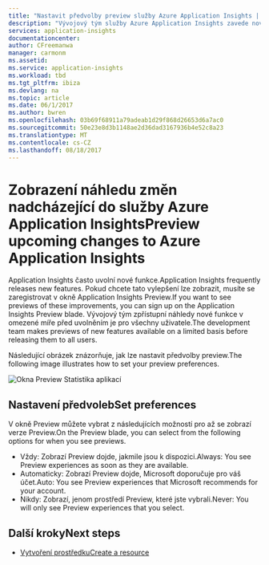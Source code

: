 ```yaml
---
title: "Nastavit předvolby preview služby Azure Application Insights | Microsoft Docs"
description: "Vývojový tým služby Azure Application Insights zavede nové možnosti. Můžete nastavit, které nové možnosti, kterou chcete zobrazit náhled na portálu Azure."
services: application-insights
documentationcenter: 
author: CFreemanwa
manager: carmonm
ms.assetid: 
ms.service: application-insights
ms.workload: tbd
ms.tgt_pltfrm: ibiza
ms.devlang: na
ms.topic: article
ms.date: 06/1/2017
ms.author: bwren
ms.openlocfilehash: 03b69f68911a79adeab1d29f868d26653d6a7ac0
ms.sourcegitcommit: 50e23e8d3b1148ae2d36dad3167936b4e52c8a23
ms.translationtype: MT
ms.contentlocale: cs-CZ
ms.lasthandoff: 08/18/2017
---
```

# <a name="preview-upcoming-changes-to-azure-application-insights"></a><span data-ttu-id="8b7c0-104">Zobrazení náhledu změn nadcházející do služby Azure Application Insights</span><span class="sxs-lookup"><span data-stu-id="8b7c0-104">Preview upcoming changes to Azure Application Insights</span></span> 

<span data-ttu-id="8b7c0-105">Application Insights často uvolní nové funkce.</span><span class="sxs-lookup"><span data-stu-id="8b7c0-105">Application Insights frequently releases new features.</span></span> <span data-ttu-id="8b7c0-106">Pokud chcete tato vylepšení lze zobrazit, musíte se zaregistrovat v okně Application Insights Preview.</span><span class="sxs-lookup"><span data-stu-id="8b7c0-106">If you want to see previews of these improvements, you can sign up on the Application Insights Preview blade.</span></span>  <span data-ttu-id="8b7c0-107">Vývojový tým zpřístupní náhledy nové funkce v omezené míře před uvolněním je pro všechny uživatele.</span><span class="sxs-lookup"><span data-stu-id="8b7c0-107">The development team makes previews of new features available on a limited basis before releasing them to all users.</span></span> 

<span data-ttu-id="8b7c0-108">Následující obrázek znázorňuje, jak lze nastavit předvolby preview.</span><span class="sxs-lookup"><span data-stu-id="8b7c0-108">The following image illustrates how to set your preview preferences.</span></span>

![Okna Preview Statistika aplikací](./media/app-insights-preview/preview.png)

## <a name="set-preferences"></a><span data-ttu-id="8b7c0-110">Nastavení předvoleb</span><span class="sxs-lookup"><span data-stu-id="8b7c0-110">Set preferences</span></span>

<span data-ttu-id="8b7c0-111">V okně Preview můžete vybrat z následujících možností pro až se zobrazí verze Preview.</span><span class="sxs-lookup"><span data-stu-id="8b7c0-111">On the Preview blade, you can select from the following options for when you see previews.</span></span>

- <span data-ttu-id="8b7c0-112">Vždy: Zobrazí Preview dojde, jakmile jsou k dispozici.</span><span class="sxs-lookup"><span data-stu-id="8b7c0-112">Always: You see Preview experiences as soon as they are available.</span></span>
- <span data-ttu-id="8b7c0-113">Automaticky: Zobrazí Preview dojde, Microsoft doporučuje pro váš účet.</span><span class="sxs-lookup"><span data-stu-id="8b7c0-113">Auto: You see Preview experiences that Microsoft recommends for your account.</span></span> 
- <span data-ttu-id="8b7c0-114">Nikdy: Zobrazí, jenom prostředí Preview, které jste vybrali.</span><span class="sxs-lookup"><span data-stu-id="8b7c0-114">Never: You will only see Preview experiences that you select.</span></span> 

## <a name="next-steps"></a><span data-ttu-id="8b7c0-115">Další kroky</span><span class="sxs-lookup"><span data-stu-id="8b7c0-115">Next steps</span></span>

- [<span data-ttu-id="8b7c0-116">Vytvoření prostředku</span><span class="sxs-lookup"><span data-stu-id="8b7c0-116">Create a resource</span></span>](app-insights-create-new-resource.md)
